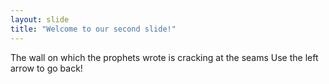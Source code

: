 ```yaml
---
layout: slide
title: "Welcome to our second slide!"
---
```

The wall on which the prophets wrote is cracking at the seams
Use the left arrow to go back!
